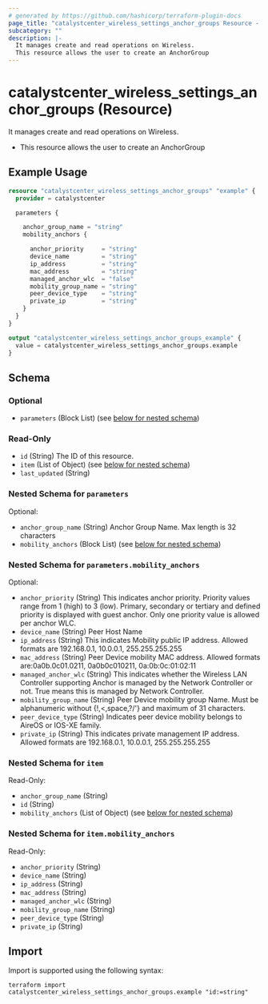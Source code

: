 ```yaml
---
# generated by https://github.com/hashicorp/terraform-plugin-docs
page_title: "catalystcenter_wireless_settings_anchor_groups Resource - terraform-provider-catalystcenter"
subcategory: ""
description: |-
  It manages create and read operations on Wireless.
  This resource allows the user to create an AnchorGroup
---
```


# catalystcenter_wireless_settings_anchor_groups (Resource)

It manages create and read operations on Wireless.

- This resource allows the user to create an AnchorGroup

## Example Usage

```terraform
resource "catalystcenter_wireless_settings_anchor_groups" "example" {
  provider = catalystcenter

  parameters {

    anchor_group_name = "string"
    mobility_anchors {

      anchor_priority     = "string"
      device_name         = "string"
      ip_address          = "string"
      mac_address         = "string"
      managed_anchor_wlc  = "false"
      mobility_group_name = "string"
      peer_device_type    = "string"
      private_ip          = "string"
    }
  }
}

output "catalystcenter_wireless_settings_anchor_groups_example" {
  value = catalystcenter_wireless_settings_anchor_groups.example
}
```

<!-- schema generated by tfplugindocs -->
## Schema

### Optional

- `parameters` (Block List) (see [below for nested schema](#nestedblock--parameters))

### Read-Only

- `id` (String) The ID of this resource.
- `item` (List of Object) (see [below for nested schema](#nestedatt--item))
- `last_updated` (String)

<a id="nestedblock--parameters"></a>
### Nested Schema for `parameters`

Optional:

- `anchor_group_name` (String) Anchor Group Name. Max length is 32 characters
- `mobility_anchors` (Block List) (see [below for nested schema](#nestedblock--parameters--mobility_anchors))

<a id="nestedblock--parameters--mobility_anchors"></a>
### Nested Schema for `parameters.mobility_anchors`

Optional:

- `anchor_priority` (String) This indicates anchor priority.  Priority values range from 1 (high) to 3 (low). Primary, secondary or tertiary and defined priority is displayed with guest anchor. Only one priority value is allowed per anchor WLC.
- `device_name` (String) Peer Host Name
- `ip_address` (String) This indicates Mobility public IP address. Allowed formats are 192.168.0.1, 10.0.0.1, 255.255.255.255
- `mac_address` (String) Peer Device mobility MAC address. Allowed formats are:0a0b.0c01.0211, 0a0b0c010211, 0a:0b:0c:01:02:11
- `managed_anchor_wlc` (String) This indicates whether the Wireless LAN Controller supporting Anchor is managed by the Network Controller or not. True means this is managed by Network Controller.
- `mobility_group_name` (String) Peer Device mobility group Name. Must be alphanumeric without {!,<,space,?/'} and maximum of 31 characters.
- `peer_device_type` (String) Indicates peer device mobility belongs to AireOS or IOS-XE family.
- `private_ip` (String) This indicates private management IP address. Allowed formats are 192.168.0.1, 10.0.0.1, 255.255.255.255



<a id="nestedatt--item"></a>
### Nested Schema for `item`

Read-Only:

- `anchor_group_name` (String)
- `id` (String)
- `mobility_anchors` (List of Object) (see [below for nested schema](#nestedobjatt--item--mobility_anchors))

<a id="nestedobjatt--item--mobility_anchors"></a>
### Nested Schema for `item.mobility_anchors`

Read-Only:

- `anchor_priority` (String)
- `device_name` (String)
- `ip_address` (String)
- `mac_address` (String)
- `managed_anchor_wlc` (String)
- `mobility_group_name` (String)
- `peer_device_type` (String)
- `private_ip` (String)

## Import

Import is supported using the following syntax:

```shell
terraform import catalystcenter_wireless_settings_anchor_groups.example "id:=string"
```
